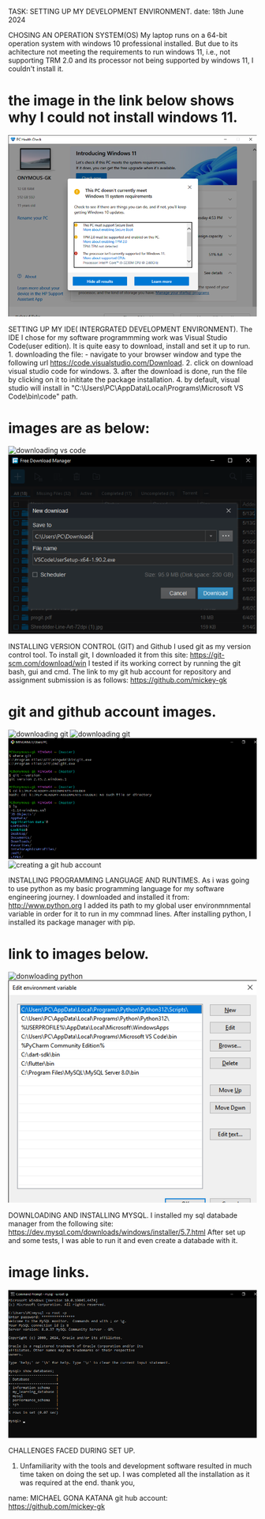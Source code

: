 TASK: SETTING UP MY DEVELOPMENT ENVIRONMENT.            date: 18th June 2024


CHOSING AN OPERATION SYSTEM(OS)
My laptop runs on a 64-bit operation system with windows 10 professional installed. But due to its achitecture not meeting the requirements to run windows 11, i.e., not supporting TRM 2.0 and its processor not being supported by windows 11, I couldn't install it.
# the image in the link below shows why I could not install windows 11.
![Issues with installing windows 11 on my OS](<images/PC Health Check 6_18_2024 6_23_21 PM.png>)


SETTING UP MY IDE( INTERGRATED DEVELOPMENT ENVIRONMENT).
The IDE I chose for my software programmming work was Visual Studio Code(user edition). It is quite easy to download, install and set it up to run.
    1.  downloading the file: - navigate to your browser window and type the following url
        https://code.visualstudio.com/Download.
    2. click on download visual studio code for windows.
    3. after the download is done, run the file by clicking on it to inititate the package installation.
    4. by default, visual studio will install in "C:\Users\PC\AppData\Local\Programs\Microsoft VS Code\bin\code" path.
# images are as below:
![downloading vs code](<images\Download Visual Studio Code - Mac, Linux, Windows and 1 more page - Personal - Microsoft​ Edge 6_20_2024 2_29_49 AM.png>)
![downloading vs code](<images\Free Download Manager 6_20_2024 2_30_26 AM.png>)


INSTALLING VERSION CONTROL (GIT)  and Github
I used git as my version control tool. To install git, I downloaded it from this site:  https://git-scm.com/download/win
I tested if its working correct by running the git bash, gui and cmd.
The link to my git hub account for repository and assignment submission is as follows: https://github.com/mickey-gk 
# git and github account images.
![downloading git](<images\Git - Downloads and 3 more pages - Personal - Microsoft​ Edge 6_20_2024 2_53_04 AM.png>)
![downloading git](<images\Git - Downloads and 3 more pages - Personal - Microsoft​ Edge 6_20_2024 2_53_31 AM.png>)
![checking git](<images\MINGW64__c_Users_PC 6_20_2024 3_02_44 AM.png>)
![creating a git hub account](<images\New split screen and 5 more pages - Personal - Microsoft​ Edge 6_20_2024 3_16_42 AM.png>)


INSTALLING PROGRAMMING LANGUAGE AND RUNTIMES.
As i was going to use python as my basic programming language for my software engineering journey. I downloaded and installed it from:  http://www.python.org
I added its path to my global user environmnmental variable in order for it to run in my commnad lines.
After installing python, I installed its package manager with pip.
# link to images below.
![donwloading python](<images\Welcome to Python.org and 3 more pages - Personal - Microsoft​ Edge 6_20_2024 3_26_40 AM.png>)
![configuring python path/env](<images\Edit environment variable 6_20_2024 3_22_57 AM.png>)


DOWNLOADING AND INSTALLING MYSQL.
I installed my sql databade manager from the following site: https://dev.mysql.com/downloads/windows/installer/5.7.html
After set up and some tests, I was able to run it and even create a databade with it.
# image links.
![running my sql on cmd](<images\Command Prompt - mysql  -u root -p 6_20_2024 3_40_18 AM.png>)

CHALLENGES FACED DURING SET UP.
1. Unfamiliarity with the tools and development software resulted in much time taken on doing the set up. I was completed all the installation as it was required at the end.
thank you, 

name: MICHAEL GONA KATANA
git hub account: https://github.com/mickey-gk